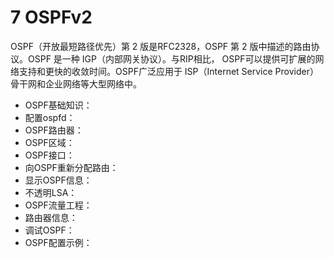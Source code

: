 # 7 OSPFv2

OSPF（开放最短路径优先）第 2 版是RFC2328，OSPF 第 2 版中描述的路由协议。OSPF 是一种 IGP（内部网关协议）。与RIP相比， OSPF可以提供可扩展的网络支持和更快的收敛时间。OSPF广泛应用于 ISP（Internet Service Provider）骨干网和企业网络等大型网络中。

- OSPF基础知识：
- 配置ospfd：  
- OSPF路由器：  
- OSPF区域：  
- OSPF接口：  
- 向OSPF重新分配路由：  
- 显示OSPF信息：  
- 不透明LSA：  
- OSPF流量工程：  
- 路由器信息：  
- 调试OSPF：  
- OSPF配置示例：